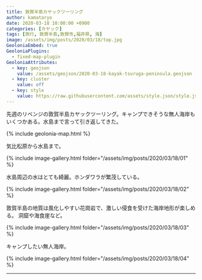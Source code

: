 ```yaml
---
title: 敦賀半島カヤックツーリング
author: kamataryo
date: 2020-03-18 10:00:00 +0900
categories: [カヤック]
tags: [旅行, 敦賀半島,敦賀市,福井県, 海]
image: /assets/img/posts/2020/03/18/top.jpg
GeoloniaEmbed: true
GeoloniaPlugins:
  - fixed-map-plugin
GeoloniaAttributes:
  - key: geojson
    value: /assets/geojson/2020-03-18-kayak-tsuruga-peninsula.geojson
  - key: cluster
    value: off
  - key: style
    value: https://raw.githubusercontent.com/assets/style.json/style.json
---
```


先週のリベンジの敦賀半島カヤックツーリング。キャンプできそうな無人海岸もいくつかある。水島まで言って引き返してきた。

{% include geolonia-map.html %}

気比松原から水島まで。

{% include image-gallery.html folder="/assets/img/posts/2020/03/18/01" %}

水島周辺の水はとても綺麗。ホンダワラが繁茂している。

{% include image-gallery.html folder="/assets/img/posts/2020/03/18/02" %}

敦賀半島の地質は風化しやすい花崗岩で、激しい侵食を受けた海岸地形が楽しめる。
洞窟や海食崖など。

{% include image-gallery.html folder="/assets/img/posts/2020/03/18/03" %}

キャンプしたい無人海岸。

{% include image-gallery.html folder="/assets/img/posts/2020/03/18/04" %}

---
